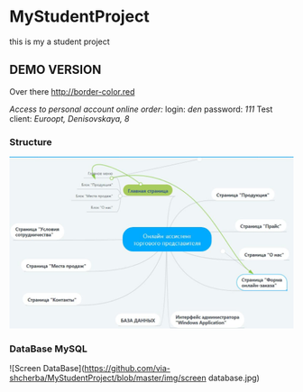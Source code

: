 # MyStudentProject 
this is my a student project

## DEMO VERSION

Over there http://border-color.red

*Access to personal account online order:*
login: *den*
password: *111*
Test client: *Euroopt, Denisovskaya, 8*

### Structure
![Structure of project](https://github.com/via-shcherba/MyStudentProject/blob/master/img/structure.jpg)

### DataBase MySQL
![Screen DataBase](https://github.com/via-shcherba/MyStudentProject/blob/master/img/screen database.jpg)
